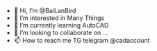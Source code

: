 - 👋 Hi, I’m @BaiLanBird
- 👀 I’m interested in Many Things
- 🌱 I’m currently learning AutoCAD
- 💞️ I’m looking to collaborate on ...
- 📫 How to reach me TG telegram @cadaccount

<!---
BaiLanBird/BaiLanBird is a ✨ special ✨ repository because its `README.md` (this file) appears on your GitHub profile.
You can click the Preview link to take a look at your changes.
--->
